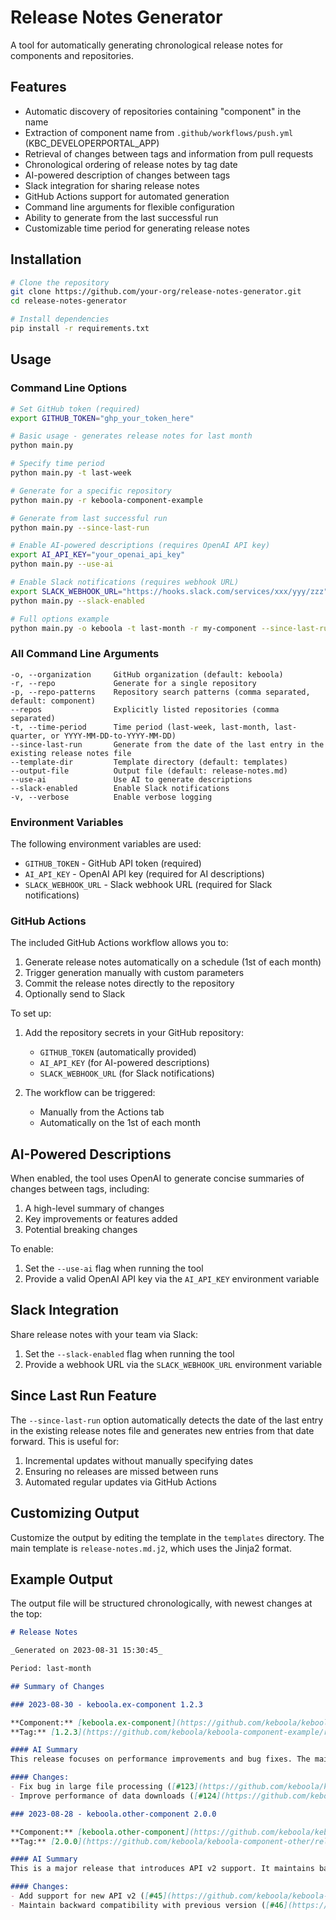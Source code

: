 # Release Notes Generator

A tool for automatically generating chronological release notes for components and repositories.

## Features

- Automatic discovery of repositories containing "component" in the name
- Extraction of component name from `.github/workflows/push.yml` (KBC_DEVELOPERPORTAL_APP)
- Retrieval of changes between tags and information from pull requests
- Chronological ordering of release notes by tag date
- AI-powered description of changes between tags
- Slack integration for sharing release notes
- GitHub Actions support for automated generation
- Command line arguments for flexible configuration
- Ability to generate from the last successful run
- Customizable time period for generating release notes

## Installation

```bash
# Clone the repository
git clone https://github.com/your-org/release-notes-generator.git
cd release-notes-generator

# Install dependencies
pip install -r requirements.txt
```

## Usage

### Command Line Options

```bash
# Set GitHub token (required)
export GITHUB_TOKEN="ghp_your_token_here"

# Basic usage - generates release notes for last month
python main.py

# Specify time period
python main.py -t last-week

# Generate for a specific repository
python main.py -r keboola-component-example

# Generate from last successful run
python main.py --since-last-run

# Enable AI-powered descriptions (requires OpenAI API key)
export AI_API_KEY="your_openai_api_key"
python main.py --use-ai

# Enable Slack notifications (requires webhook URL)
export SLACK_WEBHOOK_URL="https://hooks.slack.com/services/xxx/yyy/zzz"
python main.py --slack-enabled

# Full options example
python main.py -o keboola -t last-month -r my-component --since-last-run --use-ai --slack-enabled -v
```

### All Command Line Arguments

```
-o, --organization     GitHub organization (default: keboola)
-r, --repo             Generate for a single repository
-p, --repo-patterns    Repository search patterns (comma separated, default: component)
--repos                Explicitly listed repositories (comma separated)
-t, --time-period      Time period (last-week, last-month, last-quarter, or YYYY-MM-DD-to-YYYY-MM-DD)
--since-last-run       Generate from the date of the last entry in the existing release notes file
--template-dir         Template directory (default: templates)
--output-file          Output file (default: release-notes.md)
--use-ai               Use AI to generate descriptions
--slack-enabled        Enable Slack notifications
-v, --verbose          Enable verbose logging
```

### Environment Variables

The following environment variables are used:

- `GITHUB_TOKEN` - GitHub API token (required)
- `AI_API_KEY` - OpenAI API key (required for AI descriptions)
- `SLACK_WEBHOOK_URL` - Slack webhook URL (required for Slack notifications)

### GitHub Actions

The included GitHub Actions workflow allows you to:

1. Generate release notes automatically on a schedule (1st of each month)
2. Trigger generation manually with custom parameters
3. Commit the release notes directly to the repository
4. Optionally send to Slack

To set up:

1. Add the repository secrets in your GitHub repository:
   - `GITHUB_TOKEN` (automatically provided)
   - `AI_API_KEY` (for AI-powered descriptions)
   - `SLACK_WEBHOOK_URL` (for Slack notifications)

2. The workflow can be triggered:
   - Manually from the Actions tab
   - Automatically on the 1st of each month

## AI-Powered Descriptions

When enabled, the tool uses OpenAI to generate concise summaries of changes between tags, including:

1. A high-level summary of changes
2. Key improvements or features added
3. Potential breaking changes

To enable:

1. Set the `--use-ai` flag when running the tool
2. Provide a valid OpenAI API key via the `AI_API_KEY` environment variable

## Slack Integration

Share release notes with your team via Slack:

1. Set the `--slack-enabled` flag when running the tool
2. Provide a webhook URL via the `SLACK_WEBHOOK_URL` environment variable

## Since Last Run Feature

The `--since-last-run` option automatically detects the date of the last entry in the existing release notes file and generates new entries from that date forward. This is useful for:

1. Incremental updates without manually specifying dates
2. Ensuring no releases are missed between runs
3. Automated regular updates via GitHub Actions

## Customizing Output

Customize the output by editing the template in the `templates` directory. The main template is `release-notes.md.j2`, which uses the Jinja2 format.

## Example Output

The output file will be structured chronologically, with newest changes at the top:

```markdown
# Release Notes

_Generated on 2023-08-31 15:30:45_

Period: last-month

## Summary of Changes

### 2023-08-30 - keboola.ex-component 1.2.3

**Component:** [keboola.ex-component](https://github.com/keboola/keboola-component-example)  
**Tag:** [1.2.3](https://github.com/keboola/keboola-component-example/releases/tag/1.2.3)  

#### AI Summary
This release focuses on performance improvements and bug fixes. The main changes include optimized file processing for large files and improved data download efficiency. No breaking changes were introduced.

#### Changes:
- Fix bug in large file processing ([#123](https://github.com/keboola/keboola-component-example/pull/123))
- Improve performance of data downloads ([#124](https://github.com/keboola/keboola-component-example/pull/124))

### 2023-08-28 - keboola.other-component 2.0.0

**Component:** [keboola.other-component](https://github.com/keboola/keboola-component-other)  
**Tag:** [2.0.0](https://github.com/keboola/keboola-component-other/releases/tag/2.0.0)

#### AI Summary
This is a major release that introduces API v2 support. It maintains backward compatibility with previous versions but adds significant new functionality. The API handling code has been completely refactored for better performance and maintainability.

#### Changes:
- Add support for new API v2 ([#45](https://github.com/keboola/keboola-component-other/pull/45))
- Maintain backward compatibility with previous version ([#46](https://github.com/keboola/keboola-component-other/pull/46))
``` 
